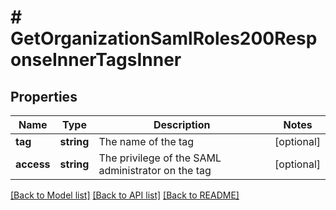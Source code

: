 # # GetOrganizationSamlRoles200ResponseInnerTagsInner

## Properties

Name | Type | Description | Notes
------------ | ------------- | ------------- | -------------
**tag** | **string** | The name of the tag | [optional]
**access** | **string** | The privilege of the SAML administrator on the tag | [optional]

[[Back to Model list]](../../README.md#models) [[Back to API list]](../../README.md#endpoints) [[Back to README]](../../README.md)
